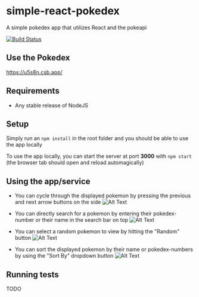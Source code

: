 # simple-react-pokedex

A simple pokedex app that utilizes React and the pokeapi

[![Build Status](https://travis-ci.com/DaemonWill/simple-react-pokedex.svg?branch=master)](https://travis-ci.com/DaemonWill/simple-react-pokedex)

## Use the Pokedex

https://u5s8n.csb.app/

## Requirements

* Any stable release of NodeJS

## Setup

Simply run an `npm install` in the root folder and you should be able to use the app locally

To use the app locally, you can start the server at port **3000** with `npm start` (the browser tab should open and reload automagically)

## Using the app/service

* You can cycle through the displayed pokemon by pressing the previous and next arrow buttons on the side
![Alt Text](https://github.com/DaemonWill/simple-react-pokedex/blob/master/public/gifs/simple-pokedex-switching)

* You can directly search for a pokemon by entering their pokedex-number or their name in the search bar on top
![Alt Text](https://github.com/DaemonWill/simple-react-pokedex/blob/master/public/gifs/simple-pokedex-searching)

* You can select a random pokemon to view by hitting the "Random" button
![Alt Text](https://github.com/DaemonWill/simple-react-pokedex/blob/master/public/gifs/simple-pokedex-randomizing)

* You can sort the displayed pokemon by their name or pokedex-numbers by using the "Sort By" dropdown button
![Alt Text](https://github.com/DaemonWill/simple-react-pokedex/blob/master/public/gifs/simple-pokedex-sorting)

## Running tests

TODO
